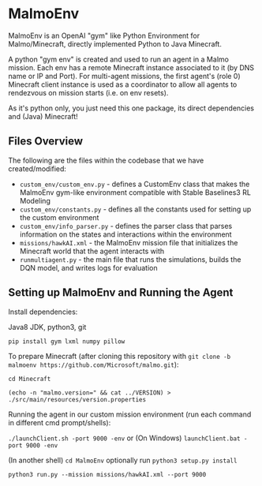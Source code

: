 # MalmoEnv

MalmoEnv is an OpenAI "gym" like Python Environment for Malmo/Minecraft, directly implemented Python to Java Minecraft.

A python "gym env" is created and used to run an agent in a Malmo mission. Each env has a remote Minecraft instance
associated to it (by DNS name or IP and Port). For multi-agent missions, the first agent's (role 0) Minecraft
client instance is used as a coordinator to allow all agents to rendezvous on mission starts (i.e. on env resets).

As it's python only, you just need this one package, its direct dependencies and (Java) Minecraft!

## Files Overview

The following are the files within the codebase that we have created/modified:

- `custom_env/custom_env.py` - defines a CustomEnv class that makes the MalmoEnv gym-like environment compatible with Stable Baselines3 RL Modeling
- `custom_env/constants.py` - defines all the constants used for setting up the custom environment
- `custom_env/info_parser.py` - defines the parser class that parses information on the states and interactions within the environment
- `missions/hawkAI.xml` - the MalmoEnv mission file that initializes the Minecraft world that the agent interacts with
- `runmultiagent.py` - the main file that runs the simulations, builds the DQN model, and writes logs for evaluation

## Setting up MalmoEnv and Running the Agent

Install dependencies:

Java8 JDK, python3, git

`pip install gym lxml numpy pillow`

To prepare Minecraft (after cloning this repository with
`git clone -b malmoenv https://github.com/Microsoft/malmo.git`):

`cd Minecraft`

`(echo -n "malmo.version=" && cat ../VERSION) > ./src/main/resources/version.properties`

Running the agent in our custom mission environment (run each command in different cmd prompt/shells):

`./launchClient.sh -port 9000 -env` or (On Windows) `launchClient.bat -port 9000 -env`

(In another shell) `cd MalmoEnv` optionally run `python3 setup.py install`

`python3 run.py --mission missions/hawkAI.xml --port 9000`

